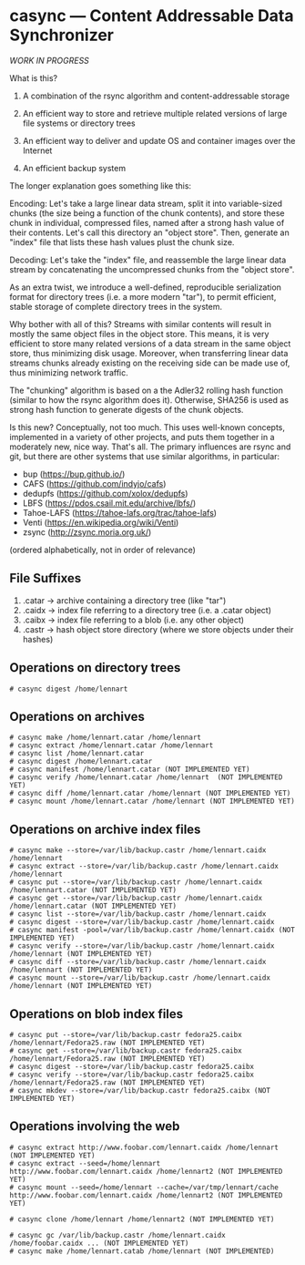 # casync — Content Addressable Data Synchronizer

*WORK IN PROGRESS*

What is this?

1. A combination of the rsync algorithm and content-addressable storage

2. An efficient way to store and retrieve multiple related versions of large file systems or directory trees

3. An efficient way to deliver and update OS and container images over the Internet

4. An efficient backup system

The longer explanation goes something like this:

Encoding: Let's take a large linear data stream, split it into
variable-sized chunks (the size being a function of the chunk
contents), and store these chunk in individual, compressed files,
named after a strong hash value of their contents. Let's call this
directory an "object store". Then, generate an "index" file that lists
these hash values plust the chunk size.

Decoding: Let's take the "index" file, and reassemble the large linear
data stream by concatenating the uncompressed chunks from the "object
store".

As an extra twist, we introduce a well-defined, reproducible
serialization format for directory trees (i.e. a more modern "tar"),
to permit efficient, stable storage of complete directory trees in the
system.

Why bother with all of this? Streams with similar contents will result
in mostly the same object files in the object store. This means, it is
very efficient to store many related versions of a data stream in the
same object store, thus minimizing disk usage. Moreover, when
transferring linear data streams chunks already existing on the
receiving side can be made use of, thus minimizing network traffic.

The "chunking" algorithm is based on a the Adler32 rolling hash
function (similar to how the rsync algorithm does it). Otherwise,
SHA256 is used as strong hash function to generate digests of the
chunk objects.

Is this new? Conceptually, not too much. This uses well-known
concepts, implemented in a variety of other projects, and puts them
together in a moderately new, nice way. That's all. The primary
influences are rsync and git, but there are other systems that use
similar algorithms, in particular:

- bup (https://bup.github.io/)
- CAFS (https://github.com/indyjo/cafs)
- dedupfs (https://github.com/xolox/dedupfs)
- LBFS (https://pdos.csail.mit.edu/archive/lbfs/)
- Tahoe-LAFS (https://tahoe-lafs.org/trac/tahoe-lafs)
- Venti (https://en.wikipedia.org/wiki/Venti)
- zsync (http://zsync.moria.org.uk/)

(ordered alphabetically, not in order of relevance)

## File Suffixes

1. .catar → archive containing a directory tree (like "tar")
2. .caidx → index file referring to a directory tree (i.e. a .catar object)
3. .caibx → index file referring to a blob (i.e. any other object)
4. .castr → hash object store directory (where we store objects under their hashes)

## Operations on directory trees

```
# casync digest /home/lennart
```

## Operations on archives

```
# casync make /home/lennart.catar /home/lennart
# casync extract /home/lennart.catar /home/lennart
# casync list /home/lennart.catar
# casync digest /home/lennart.catar
# casync manifest /home/lennart.catar (NOT IMPLEMENTED YET)
# casync verify /home/lennart.catar /home/lennart  (NOT IMPLEMENTED YET)
# casync diff /home/lennart.catar /home/lennart (NOT IMPLEMENTED YET)
# casync mount /home/lennart.catar /home/lennart (NOT IMPLEMENTED YET)
```

## Operations on archive index files

```
# casync make --store=/var/lib/backup.castr /home/lennart.caidx /home/lennart
# casync extract --store=/var/lib/backup.castr /home/lennart.caidx /home/lennart
# casync put --store=/var/lib/backup.castr /home/lennart.caidx /home/lennart.catar (NOT IMPLEMENTED YET)
# casync get --store=/var/lib/backup.castr /home/lennart.caidx /home/lennart.catar (NOT IMPLEMENTED YET)
# casync list --store=/var/lib/backup.castr /home/lennart.caidx
# casync digest --store=/var/lib/backup.castr /home/lennart.caidx
# casync manifest -pool=/var/lib/backup.castr /home/lennart.caidx (NOT IMPLEMENTED YET)
# casync verify --store=/var/lib/backup.castr /home/lennart.caidx /home/lennart (NOT IMPLEMENTED YET)
# casync diff --store=/var/lib/backup.castr /home/lennart.caidx /home/lennart (NOT IMPLEMENTED YET)
# casync mount --store=/var/lib/backup.castr /home/lennart.caidx /home/lennart (NOT IMPLEMENTED YET)
```

## Operations on blob index files

```
# casync put --store=/var/lib/backup.castr fedora25.caibx /home/lennart/Fedora25.raw (NOT IMPLEMENTED YET)
# casync get --store=/var/lib/backup.castr fedora25.caibx /home/lennart/Fedora25.raw (NOT IMPLEMENTED YET)
# casync digest --store=/var/lib/backup.castr fedora25.caibx
# casync verify --store=/var/lib/backup.castr fedora25.caibx /home/lennart/Fedora25.raw (NOT IMPLEMENTED YET)
# casync mkdev --store=/var/lib/backup.castr fedora25.caibx (NOT IMPLEMENTED YET)
```

## Operations involving the web

```
# casync extract http://www.foobar.com/lennart.caidx /home/lennart (NOT IMPLEMENTED YET)
# casync extract --seed=/home/lennart http://www.foobar.com/lennart.caidx /home/lennart2 (NOT IMPLEMENTED YET)
# casync mount --seed=/home/lennart --cache=/var/tmp/lennart/cache http://www.foobar.com/lennart.caidx /home/lennart2 (NOT IMPLEMENTED YET)
```

```
# casync clone /home/lennart /home/lennart2 (NOT IMPLEMENTED YET)
```

```
# casync gc /var/lib/backup.castr /home/lennart.caidx /home/foobar.caidx ... (NOT IMPLEMENTED YET)
# casync make /home/lennart.catab /home/lennart (NOT IMPLEMENTED)
```
